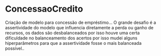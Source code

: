 # ConcessaoCredito
Criação de modelo para concessão de empréstimo...  O grande desafio é a assertividade do modelo que influencia diretamente a perda ou ganho de recursos, os dados são desbalanceados por isso  houve uma certa dificuldade no balanceamento dos acertos por isso mudei alguns hiperparâmetros  para que a assertividade fosse o mais balanceada possível..
